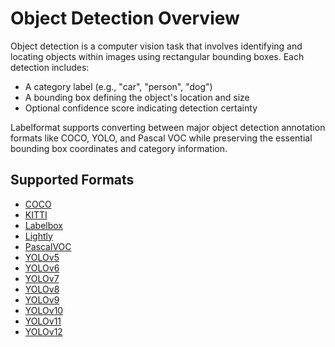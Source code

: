 # Object Detection Overview

Object detection is a computer vision task that involves identifying and locating objects within images using rectangular bounding boxes. Each detection includes:

- A category label (e.g., "car", "person", "dog")
- A bounding box defining the object's location and size
- Optional confidence score indicating detection certainty

Labelformat supports converting between major object detection annotation formats like COCO, YOLO, and Pascal VOC while preserving the essential bounding box coordinates and category information.

## Supported Formats

- [COCO](./coco.md)
- [KITTI](./kitti.md)
- [Labelbox](./labelbox.md)
- [Lightly](./lightly.md)
- [PascalVOC](./pascalvoc.md)
- [YOLOv5](./yolov5.md)
- [YOLOv6](./yolov6.md)
- [YOLOv7](./yolov7.md)
- [YOLOv8](./yolov8.md)
- [YOLOv9](./yolov9.md)
- [YOLOv10](./yolov10.md)
- [YOLOv11](./yolov11.md)
- [YOLOv12](./yolov12.md)
